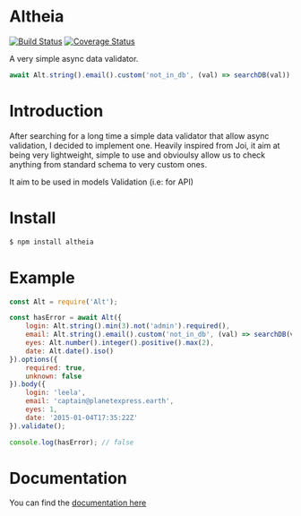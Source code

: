 # Altheia
[![Build Status](https://travis-ci.org/bodinsamuel/altheia.svg?branch=master)](https://travis-ci.org/bodinsamuel/altheia) [![Coverage Status](https://coveralls.io/repos/github/bodinsamuel/altheia/badge.svg?branch=master)](https://coveralls.io/github/bodinsamuel/altheia?branch=master)


A very simple async data validator.

```javascript
await Alt.string().email().custom('not_in_db', (val) => searchDB(val))
```

# Introduction
After searching for a long time a simple data validator that allow async validation, I decided to implement one. Heavily inspired from Joi, it aim at being very lightweight, simple to use and obvioulsy allow us to check anything from standard schema to very custom ones.

It aim to be used in models Validation (i.e: for API)

# Install
```bash
$ npm install altheia
```


# Example
```javascript
const Alt = require('Alt');

const hasError = await Alt({
    login: Alt.string().min(3).not('admin').required(),
    email: Alt.string().email().custom('not_in_db', (val) => searchDB(val)),
    eyes: Alt.number().integer().positive().max(2),
    date: Alt.date().iso()
}).options({
    required: true,
    unknown: false
}).body({
    login: 'leela',
    email: 'captain@planetexpress.earth',
    eyes: 1,
    date: '2015-01-04T17:35:22Z'
}).validate();

console.log(hasError); // false
```


# Documentation
You can find the [documentation here](../master/Documentation.md)
